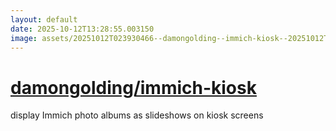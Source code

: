 ```yaml
---
layout: default
date: 2025-10-12T13:28:55.003150
image: assets/20251012T023930466--damongolding--immich-kiosk--20251012T024442747--cropped.png
---
```


# [damongolding/immich-kiosk](https://github.com/damongolding/immich-kiosk)

display Immich photo albums as slideshows on kiosk screens
